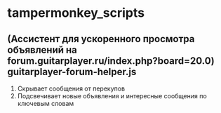 # tampermonkey_scripts

## (Ассистент для ускоренного просмотра объявлений на forum.guitarplayer.ru/index.php?board=20.0) guitarplayer-forum-helper.js
1. Скрывает сообщения от перекупов
2. Подсвечивает новые объявления  и интересные сообщения по ключевым словам
